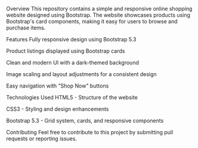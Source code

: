 Overview
This repository contains a simple and responsive online shopping website designed using Bootstrap. The website showcases products using Bootstrap's card components, making it easy for users to browse and purchase items.

Features
Fully responsive design using Bootstrap 5.3

Product listings displayed using Bootstrap cards

Clean and modern UI with a dark-themed background

Image scaling and layout adjustments for a consistent design

Easy navigation with "Shop Now" buttons

Technologies Used
HTML5 - Structure of the website

CSS3 - Styling and design enhancements

Bootstrap 5.3 - Grid system, cards, and responsive components

Contributing
Feel free to contribute to this project by submitting pull requests or reporting issues.
